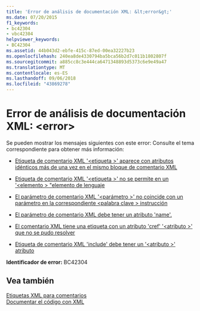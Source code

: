 ```yaml
---
title: 'Error de análisis de documentación XML: &lt;error&gt;'
ms.date: 07/20/2015
f1_keywords:
- bc42304
- vbc42304
helpviewer_keywords:
- BC42304
ms.assetid: 44b043d2-ebfe-415c-87ed-00ea32227b23
ms.openlocfilehash: 240ea8de4330794ba5bca56b2d7c011b1802807f
ms.sourcegitcommit: a885cc8c3e444ca6471348893d5373c6e9e49a47
ms.translationtype: MT
ms.contentlocale: es-ES
ms.lasthandoff: 09/06/2018
ms.locfileid: "43869278"
---
```

# <a name="xml-documentation-parse-error-lterrorgt"></a>Error de análisis de documentación XML: &lt;error&gt;
Se pueden mostrar los mensajes siguientes con este error: Consulte el tema correspondiente para obtener más información:  
  
-   [Etiqueta de comentario XML '\<etiqueta >' aparece con atributos idénticos más de una vez en el mismo bloque de comentario XML](../../visual-basic/misc/bc42305.md)  
  
-   [Etiqueta de comentario XML '\<etiqueta >' no se permite en un '\<elemento > "elemento de lenguaje](../../visual-basic/misc/bc42306.md)  
  
-   [El parámetro de comentario XML '\<parámetro >' no coincide con un parámetro en la correspondiente \<palabra clave > instrucción](../../visual-basic/misc/bc42307.md)  
  
-   [El parámetro de comentario XML debe tener un atributo 'name'.](../../visual-basic/misc/bc42308.md)  
  
-   [El comentario XML tiene una etiqueta con un atributo 'cref' '\<atributo >' que no se pudo resolver](../../visual-basic/misc/bc42309.md)  
  
-   [Etiqueta de comentario XML 'include' debe tener un '\<atributo >' atributo](../../visual-basic/misc/bc42310.md)  
  
 **Identificador de error:** BC42304  
  
## <a name="see-also"></a>Vea también  
 [Etiquetas XML para comentarios](../../visual-basic/language-reference/xmldoc/index.md)  
 [Documentar el código con XML](../../visual-basic/programming-guide/program-structure/documenting-your-code-with-xml.md)

